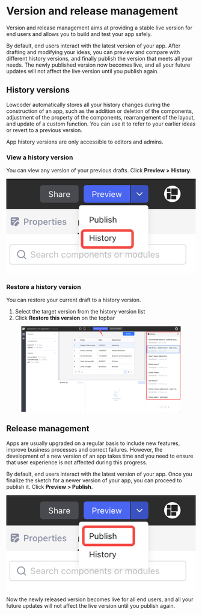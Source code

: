 # Version and release management

Version and release management aims at providing a stable live version for end users and allows you to build and test your app safely.

By default, end users interact with the latest version of your app. After drafting and modifying your ideas, you can preview and compare with different history versions, and finally publish the version that meets all your needs. The newly published version now becomes live, and all your future updates will not affect the live version until you publish again.

## History versions

Lowcoder automatically stores all your history changes during the construction of an app, such as the addition or deletion of the components, adjustment of the property of the components, rearrangement of the layout, and update of a custom function. You can use it to refer to your earlier ideas or revert to a previous version.

App history versions are only accessible to editors and admins.

### View a history version

You can view any version of your previous drafts. Click **Preview** **>** **History**.

![](<../.gitbook/assets/image (11) (1).png>)

### Restore a history version

You can restore your current draft to a history version.

1. Select the target version from the history version list
2. Click **Restore this version** on the topbar

<figure><img src="../.gitbook/assets/image (30).png" alt=""><figcaption></figcaption></figure>

## Release management

Apps are usually upgraded on a regular basis to include new features, improve business processes and correct failures. However, the development of a new version of an app takes time and you need to ensure that user experience is not affected during this progress.

By default, end users interact with the latest version of your app. Once you finalize the sketch for a newer version of your app, you can proceed to publish it. Click **Preview > Publish**.

![](<../.gitbook/assets/image (13) (1).png>)

Now the newly released version becomes live for all end users, and all your future updates will not affect the live version until you publish again.
